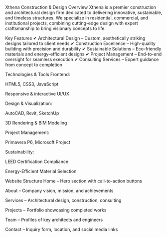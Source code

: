 Xthena Construction & Design
Overview
Xthena is a premier construction and architectural design firm dedicated to delivering innovative, sustainable, and timeless structures. We specialize in residential, commercial, and institutional projects, combining cutting-edge design with expert craftsmanship to bring visionary concepts to life.

Key Features
✔ Architectural Design – Custom, aesthetically striking designs tailored to client needs
✔ Construction Excellence – High-quality building with precision and durability
✔ Sustainable Solutions – Eco-friendly materials and energy-efficient designs
✔ Project Management – End-to-end oversight for seamless execution
✔ Consulting Services – Expert guidance from concept to completion

Technologies & Tools
Frontend:

HTML5, CSS3, JavaScript

Responsive & interactive UI/UX

Design & Visualization:

AutoCAD, Revit, SketchUp

3D Rendering & BIM Modeling

Project Management:

Primavera P6, Microsoft Project

Sustainability:

LEED Certification Compliance

Energy-Efficient Material Selection

Website Structure
Home – Hero section with call-to-action buttons

About – Company vision, mission, and achievements

Services – Architectural design, construction, consulting

Projects – Portfolio showcasing completed works

Team – Profiles of key architects and engineers

Contact – Inquiry form, location, and social media links
